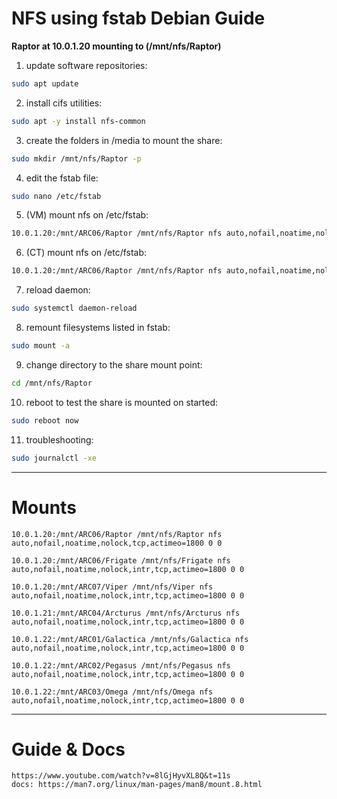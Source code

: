 # **NFS using fstab Debian Guide**

**Raptor at 10.0.1.20 mounting to (/mnt/nfs/Raptor)**

1. update software repositories:
```bash
sudo apt update
```

2. install cifs utilities:
```bash
sudo apt -y install nfs-common
```

3. create the folders in /media to mount the share:
```bash
sudo mkdir /mnt/nfs/Raptor -p
```

4. edit the fstab file:
```bash
sudo nano /etc/fstab
```

5. (VM) mount nfs on /etc/fstab:
```bash
10.0.1.20:/mnt/ARC06/Raptor /mnt/nfs/Raptor nfs auto,nofail,noatime,nolock,tcp,actimeo=1800 0 0
```

6. (CT) mount nfs on /etc/fstab:
```bash
10.0.1.20:/mnt/ARC06/Raptor /mnt/nfs/Raptor nfs auto,nofail,noatime,nolock,tcp,actimeo=1800 0 0
```

7. reload daemon:
```bash
sudo systemctl daemon-reload
```

8.  remount filesystems listed in fstab:
```bash
sudo mount -a
```

9.  change directory to the share mount point:
```bash
cd /mnt/nfs/Raptor
```

10.  reboot to test the share is mounted on started:
```bash
sudo reboot now
```

11. troubleshooting:
```bash
sudo journalctl -xe
```
---

# Mounts

``` 
10.0.1.20:/mnt/ARC06/Raptor /mnt/nfs/Raptor nfs auto,nofail,noatime,nolock,tcp,actimeo=1800 0 0
```

```
10.0.1.20:/mnt/ARC06/Frigate /mnt/nfs/Frigate nfs auto,nofail,noatime,nolock,intr,tcp,actimeo=1800 0 0
```

```
10.0.1.20:/mnt/ARC07/Viper /mnt/nfs/Viper nfs auto,nofail,noatime,nolock,intr,tcp,actimeo=1800 0 0
```

```    
10.0.1.21:/mnt/ARC04/Arcturus /mnt/nfs/Arcturus nfs auto,nofail,noatime,nolock,intr,tcp,actimeo=1800 0 0
```

```
10.0.1.22:/mnt/ARC01/Galactica /mnt/nfs/Galactica nfs auto,nofail,noatime,nolock,intr,tcp,actimeo=1800 0 0
```

```
10.0.1.22:/mnt/ARC02/Pegasus /mnt/nfs/Pegasus nfs auto,nofail,noatime,nolock,intr,tcp,actimeo=1800 0 0
```

```
10.0.1.22:/mnt/ARC03/Omega /mnt/nfs/Omega nfs auto,nofail,noatime,nolock,intr,tcp,actimeo=1800 0 0
```
---

# Guide & Docs
```
https://www.youtube.com/watch?v=8lGjHyvXL8Q&t=11s
docs: https://man7.org/linux/man-pages/man8/mount.8.html
```
